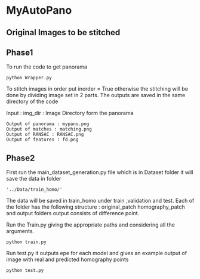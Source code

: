 # MyAutoPano
## Original Images to be stitched


## Phase1
To run the code to get panorama 
```
python Wrapper.py
```
To stitch images in order put inorder = True otherwise the stitching will be done by dividing image set in 2 parts.
The outputs are saved in the same directory of the code

Input : img_dir : Image Directory form the panorama

```
Output of panorama : mypano.png
Output of matches : matching.png
Output of RANSAC : RANSAC.png
Output of features : fd.png
```

## Phase2
First run the main_dataset_generation.py file which is in Dataset folder it will save the data in folder 
```
'../Data/train_homo/'
```

The data will be saved in train_homo under train ,validation and test. Each of the folder has the following structure : original_patch homography_patch and output folders output consists of difference point.

Run the Train.py giving the appropriate paths and considering all the arguments. 
```
python train.py
```

Run test.py it outputs epe for each model and gives an example output of image with real and predicted homography points 
```
python test.py
```
